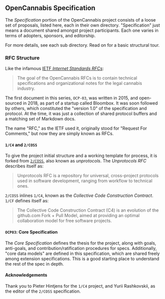 
## OpenCannabis Specification

The _Specification_ portion of the OpenCannabis project consists of a loose set of proposals, listed here, each in their own directory. "Specification" just means a document shared amongst project participants. Each one varies in terms of adopters, sponsors, and editorship.

For more details, see each sub directory. Read on for a basic structural tour.


### RFC Structure

Like the infamous [IETF _Internet Standards RFCs_](https://www.ietf.org/standards/rfcs):

> The goal of the OpenCannabis RFCs is to contain technical specifications and organizational notes for the legal cannabis industry.

The first document in this series, `OCP-03`, was written in 2015, and open-sourced in 2018, as part of a startup called Bloombox. It was soon followed by others, which constituted the "version 1.0" of the specification and protocol. At the time, it was just a collection of shared protocol buffers and a matching set of Markdown docs.

The name "RFC," as the IETF used it, originally stood for "Request For Comments," but now they are simply known as RFCs.


#### `1/C4` and `2/COSS`

To give the project initial structure and a working template for process, it is forked from [`2/COSS`](https://github.com/unprotocols/rfc), also known as _unprotocols_. The _Unprotocols RFC_ describes itself as:

> Unprotocols RFC is a repository for universal, cross-project protocols used in software development, ranging from workflow to technical ones.

`2/COSS` inlines `1/C4`, known as the _*Collective Code Construction Contract*_. `1/CF` defines itself as:

> The Collective Code Construction Contract (C4) is an evolution of the github.com Fork + Pull Model, aimed at providing an optimal collaboration model for free software projects.


#### `OCP03`: Core Specification

The _Core Specification_ defines the thesis for the project, along with goals, anti-goals, and contribution/ratification procedures for specs. Additionally, "core data models" are defined in this specification, which are shared freely among extension specifications. This is a good starting place to understand the rest of the spec in depth.


#### Acknowledgements

Thank you to Pieter Hintjens for the `1/C4` project, and Yurii Rashkovskii, as the editor of the `2/COSS` specification.

